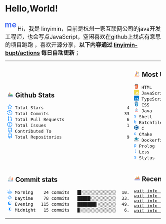 # Hello,World!

<img src='https://github.com/linyimin-bupt/linyimin-bupt/blob/main/icons/about-dot-me.svg' width="36"/> <font size=4.5>Hi，我是 linyimin，目前是杭州一家互联网公司的java开发工程师，也会写点JavaScript，空闲喜欢在github上找点有意思的项目跑跑 ，喜欢开源分享，**以下内容通过 <a href="https://github.com/linyimin-bupt/linyimin-bupt/actions" target="_blank">linyimin-bupt/actions</a> 每日自动更新**；</font>

<table style="table-layout:fixed;width: 100%;">
<tr>
<td style="width: 50%;">

## <img src='https://github.com/linyimin-bupt/linyimin-bupt/blob/main/icons/jet-ski.svg' height="20px"> Github Stats

<!-- github stats starts -->
<pre>
<img src='https://github.com/linyimin-bupt/linyimin-bupt/blob/main/icons/total-star.svg' height='16px'> Total Stars                                49
<img src='https://github.com/linyimin-bupt/linyimin-bupt/blob/main/icons/total-commits.svg' height='16px'> Total Commits                             335
<img src='https://github.com/linyimin-bupt/linyimin-bupt/blob/main/icons/total-prs.svg' height='16px'> Total Pull Requests                        68
<img src='https://github.com/linyimin-bupt/linyimin-bupt/blob/main/icons/total-issue.svg' height='16px'> Total Issues                               13
<img src='https://github.com/linyimin-bupt/linyimin-bupt/blob/main/icons/contributed-to.svg' height='16px'> Contributed To                              3
<img src='https://github.com/linyimin-bupt/linyimin-bupt/blob/main/icons/contributed-to.svg' height='16px'> Total Repositories                         92
</pre>
<!-- github stats ends -->

</td>
<td style="width: 50%;">

## <img src='https://github.com/linyimin-bupt/linyimin-bupt/blob/main/icons/sup.svg' height="20px"> Most Used Language

<!-- Most Used Language starts -->
<pre>
<img src='https://github.com/linyimin-bupt/linyimin-bupt/blob/main/icons/html-original-wordmark.svg' height='16px'> HTML             ██▊░░░░░░░░░░░░░░░░░░  13.2%
<img src='https://github.com/linyimin-bupt/linyimin-bupt/blob/main/icons/javascript-original-wordmark.svg' height='16px'> JavaScript       ██░░░░░░░░░░░░░░░░░░░   9.9%
<img src='https://github.com/linyimin-bupt/linyimin-bupt/blob/main/icons/typescript-original-wordmark.svg' height='16px'> TypeScript       █████▍░░░░░░░░░░░░░░░  25.9%
<img src='https://github.com/linyimin-bupt/linyimin-bupt/blob/main/icons/css-original-wordmark.svg' height='16px'> CSS              █████▍░░░░░░░░░░░░░░░  25.8%
<img src='https://github.com/linyimin-bupt/linyimin-bupt/blob/main/icons/java-original-wordmark.svg' height='16px'> Java             ████▏░░░░░░░░░░░░░░░░  19.7%
<img src='https://github.com/linyimin-bupt/linyimin-bupt/blob/main/icons/shell-original-wordmark.svg' height='16px'> Shell            ▎░░░░░░░░░░░░░░░░░░░░   1.3%
<img src='https://github.com/linyimin-bupt/linyimin-bupt/blob/main/icons/batchfile-original-wordmark.svg' height='16px'> Batchfile        ░░░░░░░░░░░░░░░░░░░░░   0.2%
<img src='https://github.com/linyimin-bupt/linyimin-bupt/blob/main/icons/c-original-wordmark.svg' height='16px'> C                ▊░░░░░░░░░░░░░░░░░░░░   3.9%
<img src='https://github.com/linyimin-bupt/linyimin-bupt/blob/main/icons/cmake-original-wordmark.svg' height='16px'> CMake            ░░░░░░░░░░░░░░░░░░░░░   0.0%
<img src='https://github.com/linyimin-bupt/linyimin-bupt/blob/main/icons/dockerfile-original-wordmark.svg' height='16px'> Dockerfile       ░░░░░░░░░░░░░░░░░░░░░   0.0%
<img src='https://github.com/linyimin-bupt/linyimin-bupt/blob/main/icons/prolog-original-wordmark.svg' height='16px'> Prolog           ░░░░░░░░░░░░░░░░░░░░░   0.0%
<img src='https://github.com/linyimin-bupt/linyimin-bupt/blob/main/icons/less-original-wordmark.svg' height='16px'> Less             ░░░░░░░░░░░░░░░░░░░░░   0.2%
<img src='https://github.com/linyimin-bupt/linyimin-bupt/blob/main/icons/stylus-original-wordmark.svg' height='16px'> Stylus           ░░░░░░░░░░░░░░░░░░░░░   0.0%
</pre>
<!-- Most Used Language ends -->

</td>
</tr>
<tr></tr>
<tr>
<td style="width: 50%;">

## <img src='https://github.com/linyimin-bupt/linyimin-bupt/blob/main/icons/catamaran.svg' height='20px'> Commit stats

<!-- Commit stats starts -->
<pre>
<img src='https://github.com/linyimin-bupt/linyimin-bupt/blob/main/icons/morning.svg' height='16px'> Morning    24 commits   █▌░░░░░░░░░░░░░  10.3%
<img src='https://github.com/linyimin-bupt/linyimin-bupt/blob/main/icons/daytime.svg' height='16px'> Daytime    78 commits   █████░░░░░░░░░░  33.6%
<img src='https://github.com/linyimin-bupt/linyimin-bupt/blob/main/icons/evening.svg' height='16px'> Evening   115 commits   ███████▍░░░░░░░  49.6%
<img src='https://github.com/linyimin-bupt/linyimin-bupt/blob/main/icons/midnight.svg' height='16px'> Midnight   15 commits   ▉░░░░░░░░░░░░░░   6.5%
</pre>
<!-- Commit stats ends -->

</td>
<td style="width: 50%;">

## <img src='https://github.com/linyimin-bupt/linyimin-bupt/blob/main/icons/rafting.svg' height='20px'> Recent Pushed

<!-- Recent Pushed starts -->
<pre>
<a href='' target='_blank'>wait info ...</a> 
<a href='' target='_blank'>wait info ...</a> 
<a href='' target='_blank'>wait info ...</a> 
<a href='' target='_blank'>wait info ...</a> 
<a href='' target='_blank'>wait info ...</a>
</pre>
<!-- Recent Pushed ends -->
</td>
</tr>
</table>